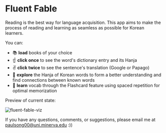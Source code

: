 # Fluent Fable

Reading is the best way for language acquisition. 
This app aims to make the process of reading and learning as seamless as possible for Korean learners.

You can:
- 📚 **load** books of your choice
- ☝️ **click once** to see the word's dictionary entry and its Hanja
- ✌️ **click twice** to see the sentence's translation (Google or Papago)
- 🔎 **explore** the Hanja of Korean words to form a better understanding and find connections between known words
- 📝 **learn** vocab through the Flashcard feature using spaced repetition for optimal memorization

Preview of current state:

![fluent-fable-viz](https://github.com/paul-song-minerva/fluent-fable/assets/97287057/a256abba-2087-451b-b1ba-2321aed8454a)


If you have any questions, comments, or suggestions, please email me at paulsong00@uni.minerva.edu :))
